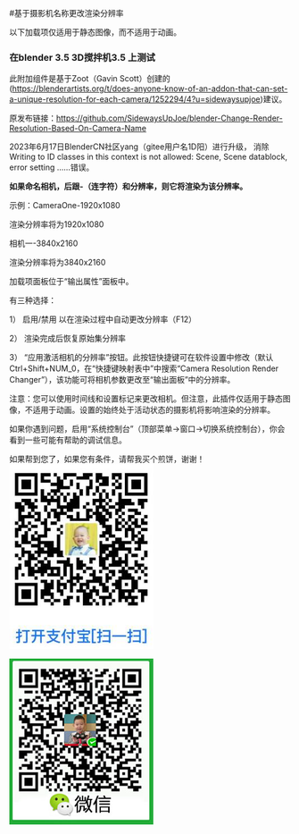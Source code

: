 #基于摄影机名称更改渲染分辨率

以下加载项仅适用于静态图像，而不适用于动画。


### 在blender 3.5 3D搅拌机3.5 上测试


此附加组件是基于Zoot（Gavin Scott）创建的(https://blenderartists.org/t/does-anyone-know-of-an-addon-that-can-set-a-unique-resolution-for-each-camera/1252294/4?u=sidewaysupjoe)建议。

原发布链接：https://github.com/SidewaysUpJoe/blender-Change-Render-Resolution-Based-On-Camera-Name 

2023年6月17日BlenderCN社区yang（gitee用户名1D阳）进行升级，
消除Writing to ID classes in this context is not allowed: Scene, Scene datablock, error setting ......错误。


 **如果命名相机，后跟-（连字符）和分辨率，则它将渲染为该分辨率。** 

示例：CameraOne-1920x1080

渲染分辨率将为1920x1080


相机一-3840x2160

渲染分辨率将为3840x2160


加载项面板位于“输出属性”面板中。

有三种选择：

1） 启用/禁用 以在渲染过程中自动更改分辨率（F12）

2） 渲染完成后恢复原始集分辨率

3） “应用激活相机的分辨率”按钮。此按钮快捷键可在软件设置中修改（默认Ctrl+Shift+NUM_0，在“快捷键映射表中”中搜索“Camera Resolution Render Changer”），该功能可将相机参数更改至“输出面板”中的分辨率。


注意：您可以使用时间线和设置标记来更改相机。但注意，此插件仅适用于静态图像，不适用于动画。设置的始终处于活动状态的摄影机将影响渲染的分辨率。


如果你遇到问题，启用“系统控制台”（顶部菜单->窗口->切换系统控制台），你会看到一些可能有帮助的调试信息。



如果帮到您了，如果您有条件，请帮我买个煎饼，谢谢！
![输入图片说明](ZFB.jpg)

![输入图片说明](WX.jpg)